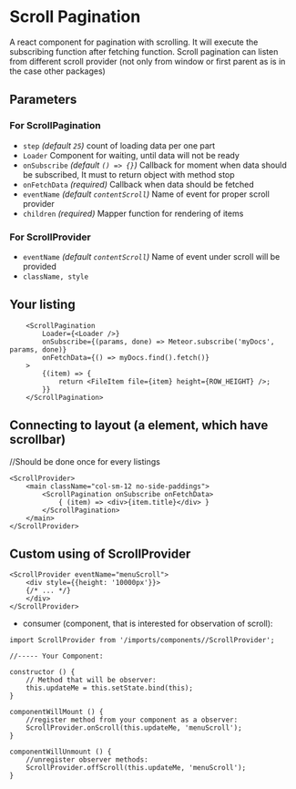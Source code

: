 # Scroll Pagination
A react component for pagination with scrolling.
It will execute the subscribing function after fetching function.
Scroll pagination can listen from different scroll provider (not only from window or first parent as is in the case other packages)

## Parameters

### For ScrollPagination
- `step` *\(default `25`\)* count of loading data per one part
- `Loader` Component for waiting, until data will not be ready
- `onSubscribe` *\(default `() => {}`\)* Callback for moment when data should be subscribed, It must to return object with method stop
- `onFetchData` *\(required\)* Callback when data should be fetched
- `eventName` *\(default `contentScroll`\)* Name of event for proper scroll provider
- `children` *\(required\)* Mapper function for rendering of items 

### For ScrollProvider
- `eventName` *\(default `contentScroll`\)* Name of event under scroll will be provided
- `className, style`

## Your listing
```#js
    <ScrollPagination
        Loader={<Loader />}
        onSubscribe={(params, done) => Meteor.subscribe('myDocs', params, done)}
        onFetchData={() => myDocs.find().fetch()}
    >
        {(item) => {
            return <FileItem file={item} height={ROW_HEIGHT} />;
        }}
    </ScrollPagination>
```

## Connecting to layout (a element, which have scrollbar)
//Should be done once for every listings

```#js
<ScrollProvider>
    <main className="col-sm-12 no-side-paddings">
        <ScrollPagination onSubscribe onFetchData>
            { (item) => <div>{item.title}</div> }
        </ScrollPagination>
    </main>
</ScrollProvider>
```

## Custom using of ScrollProvider

```#js
<ScrollProvider eventName="menuScroll">
    <div style={{height: '10000px'}}>
    {/* ... */}
    </div>
</ScrollProvider>
```

- consumer (component, that is interested for observation of scroll):
```
import ScrollProvider from '/imports/components//ScrollProvider';

//----- Your Component:

constructor () {
    // Method that will be observer:
    this.updateMe = this.setState.bind(this);
}

componentWillMount () {
    //register method from your component as a observer:
    ScrollProvider.onScroll(this.updateMe, 'menuScroll');
}

componentWillUnmount () {
    //unregister observer methods:
    ScrollProvider.offScroll(this.updateMe, 'menuScroll');
}

```
